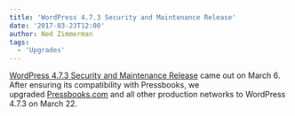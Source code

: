 ```yaml
---
title: 'WordPress 4.7.3 Security and Maintenance Release'
date: '2017-03-23T12:00'
author: Ned Zimmerman
tags:
  - 'Upgrades'
---
```


[WordPress 4.7.3 Security and Maintenance Release](https://wordpress.org/news/2017/03/wordpress-4-7-3-security-and-maintenance-release/) came
out on March 6. After ensuring its compatibility with Pressbooks, we
upgraded [Pressbooks.com](https://pressbooks.com/) and all other production networks to
WordPress 4.7.3 on March 22.
